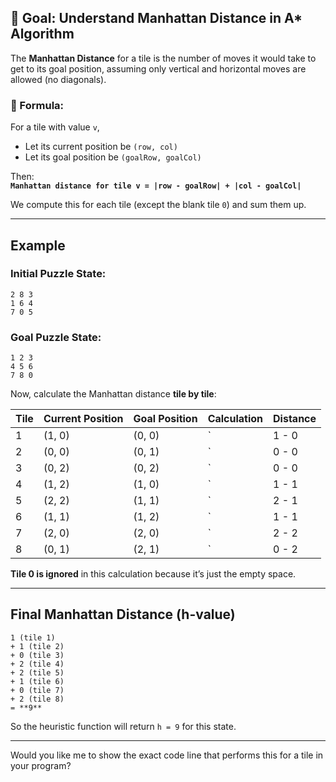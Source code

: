 
## 🎯 Goal: Understand Manhattan Distance in A\* Algorithm

The **Manhattan Distance** for a tile is the number of moves it would take to get to its goal position, assuming only vertical and horizontal moves are allowed (no diagonals).  

### 📌 Formula:

For a tile with value `v`,  
- Let its current position be `(row, col)`  
- Let its goal position be `(goalRow, goalCol)`  

Then:  
**`Manhattan distance for tile v = |row - goalRow| + |col - goalCol|`**

We compute this for each tile (except the blank tile `0`) and sum them up.

---

## Example

### Initial Puzzle State:
```
2 8 3
1 6 4
7 0 5
```

### Goal Puzzle State:
```
1 2 3
4 5 6
7 8 0
```

Now, calculate the Manhattan distance **tile by tile**:

| Tile | Current Position | Goal Position | Calculation                             | Distance |
|------|------------------|----------------|------------------------------------------|----------|
| 1    | (1, 0)           | (0, 0)         | `|1 - 0| + |0 - 0|` = `1 + 0`             | 1        |
| 2    | (0, 0)           | (0, 1)         | `|0 - 0| + |0 - 1|` = `0 + 1`             | 1        |
| 3    | (0, 2)           | (0, 2)         | `|0 - 0| + |2 - 2|` = `0 + 0`             | 0        |
| 4    | (1, 2)           | (1, 0)         | `|1 - 1| + |2 - 0|` = `0 + 2`             | 2        |
| 5    | (2, 2)           | (1, 1)         | `|2 - 1| + |2 - 1|` = `1 + 1`             | 2        |
| 6    | (1, 1)           | (1, 2)         | `|1 - 1| + |1 - 2|` = `0 + 1`             | 1        |
| 7    | (2, 0)           | (2, 0)         | `|2 - 2| + |0 - 0|` = `0 + 0`             | 0        |
| 8    | (0, 1)           | (2, 1)         | `|0 - 2| + |1 - 1|` = `2 + 0`             | 2        |

**Tile 0 is ignored** in this calculation because it’s just the empty space.

---

## Final Manhattan Distance (h-value)

```
1 (tile 1)
+ 1 (tile 2)
+ 0 (tile 3)
+ 2 (tile 4)
+ 2 (tile 5)
+ 1 (tile 6)
+ 0 (tile 7)
+ 2 (tile 8)
= **9**
```

So the heuristic function will return `h = 9` for this state.

---

Would you like me to show the exact code line that performs this for a tile in your program?